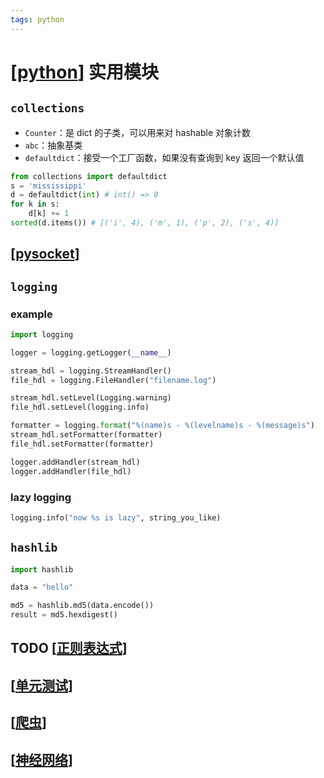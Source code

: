 ```yaml
---
tags: python
---
```

# [[python]] 实用模块

## `collections`

- `Counter`：是 dict 的子类，可以用来对 hashable 对象计数
- `abc`：抽象基类
- `defaultdict`：接受一个工厂函数，如果没有查询到 key 返回一个默认值

```python
from collections import defaultdict
s = 'mississippi'
d = defaultdict(int) # int() => 0
for k in s:
    d[k] += 1
sorted(d.items()) # [('i', 4), ('m', 1), ('p', 2), ('s', 4)]
```

## [[pysocket]]

## `logging`

### example

```python
import logging

logger = logging.getLogger(__name__)

stream_hdl = logging.StreamHandler()
file_hdl = logging.FileHandler("filename.log")

stream_hdl.setLevel(Logging.warning)
file_hdl.setLevel(logging.info)

formatter = logging.format("%(name)s - %(levelname)s - %(message)s")
stream_hdl.setFormatter(formatter)
file_hdl.setFormatter(formatter)

logger.addHandler(stream_hdl)
logger.addHandler(file_hdl)
```

### lazy logging

```python
logging.info("now %s is lazy", string_you_like)
```

## `hashlib`

```python
import hashlib

data = "hello"

md5 = hashlib.md5(data.encode())
result = md5.hexdigest()
```

## TODO [[正则表达式]]

## [[单元测试]]

## [[爬虫]]

## [[神经网络]]

[//begin]: # "Autogenerated link references for markdown compatibility"
[python]: python.md "python"
[pysocket]: pysocket.md "socket 编程"
[正则表达式]: ../compilers/正则表达式.md "正则表达式"
[单元测试]: 单元测试.md "单元测试"
[爬虫]: 爬虫.md "爬虫"
[神经网络]: <../machine learning/concept/神经网络.md> "神经网络"
[//end]: # "Autogenerated link references"
